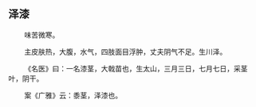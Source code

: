 ## 泽漆
<p>&emsp;&emsp;
味苦微寒。
</p>
<p>&emsp;&emsp;
主皮肤热，大腹，水气，四肢面目浮肿，丈夫阴气不足。生川泽。
</p>
<p>&emsp;&emsp;
《名医》曰：一名漆茎，大戟苗也，生太山，三月三日，七月七日，采茎叶，阴干。
</p>
<p>&emsp;&emsp;
案《广雅》云：黍茎，泽漆也。
</p>
